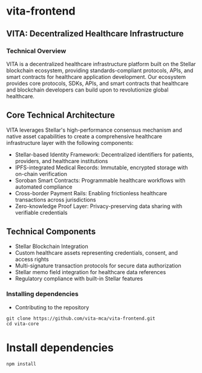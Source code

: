 # vita-frontend
## VITA: Decentralized Healthcare Infrastructure
### Technical Overview
VITA is a decentralized healthcare infrastructure platform built on the Stellar blockchain ecosystem, providing standards-compliant protocols, APIs, and smart contracts for healthcare application development.
Our ecosystem provides core protocols, SDKs, APIs, and smart contracts that healthcare and blockchain developers can build upon to revolutionize global healthcare.

## Core Technical Architecture
VITA leverages Stellar's high-performance consensus mechanism and native asset capabilities to create a comprehensive healthcare infrastructure layer with the following components:

- Stellar-based Identity Framework: Decentralized identifiers for patients, providers, and healthcare institutions
- IPFS-integrated Medical Records: Immutable, encrypted storage with on-chain verification
- Soroban Smart Contracts: Programmable healthcare workflows with automated compliance
- Cross-border Payment Rails: Enabling frictionless healthcare transactions across jurisdictions
- Zero-knowledge Proof Layer: Privacy-preserving data sharing with verifiable credentials

## Technical Components
- Stellar Blockchain Integration
- Custom healthcare assets representing credentials, consent, and access rights
- Multi-signature transaction protocols for secure data authorization
- Stellar memo field integration for healthcare data references
- Regulatory compliance with built-in Stellar features

### Installing dependencies 
- Contributing to the repository

```
git clone https://github.com/vita-mca/vita-frontend.git
cd vita-core
```
# Install dependencies
```
npm install
```
